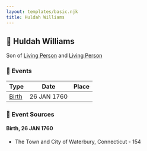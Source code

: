 ```yaml
---
layout: templates/basic.njk
title: Huldah Williams
---
```

## 🔵 Huldah Williams

Son of [Living Person](/people/5/55971024) and [Living Person](/people/6/62871690)

### 📆 Events

Type | Date | Place
------ | ------ | ------
[Birth](#event-event-2) | 26 JAN 1760 |

### 📰 Event Sources

#### <a id="event-event-2"></a> Birth, 26 JAN 1760
* The Town and City of Waterbury, Connecticut  - 154